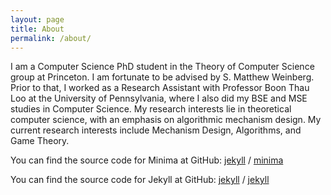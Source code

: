 ```yaml
---
layout: page
title: About
permalink: /about/
---
```


I am a Computer Science PhD student in the Theory of Computer Science group at Princeton. I am fortunate to be advised by S. Matthew Weinberg. Prior to that, I worked as a Research Assistant with Professor Boon Thau Loo at the University of Pennsylvania, where I also did my BSE and MSE studies in Computer Science. My research interests lie in theoretical computer science, with an emphasis on algorithmic mechanism design. My current research interests include Mechanism Design, Algorithms, and Game Theory.

You can find the source code for Minima at GitHub:
[jekyll][jekyll-organization] /
[minima](https://github.com/jekyll/minima)

You can find the source code for Jekyll at GitHub:
[jekyll][jekyll-organization] /
[jekyll](https://github.com/jekyll/jekyll)


[jekyll-organization]: https://github.com/jekyll
